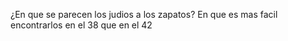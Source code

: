 ¿En que se parecen los judios a los zapatos?
En que es mas facil encontrarlos en el 38 que en el 42
